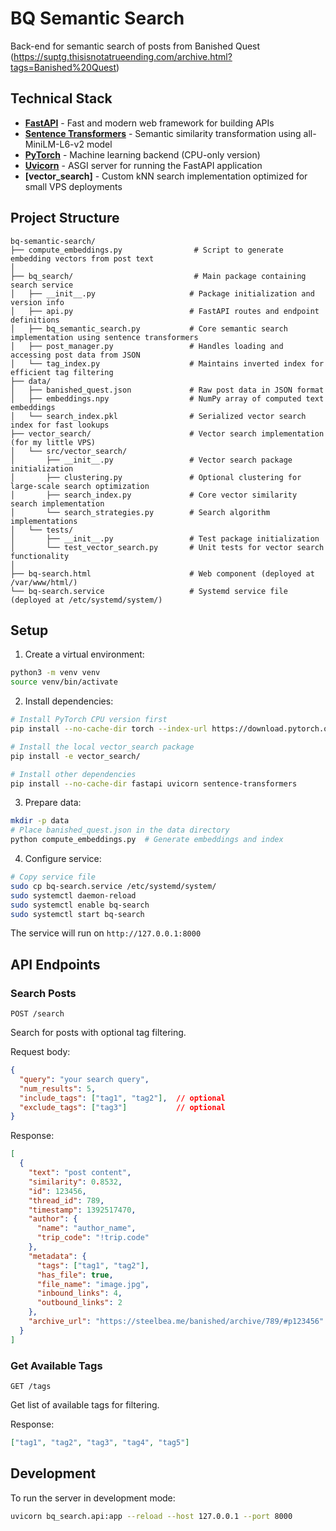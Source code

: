 # BQ Semantic Search 

Back-end for semantic search of posts from Banished Quest (https://suptg.thisisnotatrueending.com/archive.html?tags=Banished%20Quest)

## Technical Stack

- **[FastAPI](https://fastapi.tiangolo.com/)** - Fast and modern web framework for building APIs
- **[Sentence Transformers](https://www.sbert.net/)** - Semantic similarity transformation using all-MiniLM-L6-v2 model
- **[PyTorch](https://pytorch.org/)** - Machine learning backend (CPU-only version)
- **[Uvicorn](https://www.uvicorn.org/)** - ASGI server for running the FastAPI application
- **[vector_search]** - Custom kNN search implementation optimized for small VPS deployments

## Project Structure

```
bq-semantic-search/
├── compute_embeddings.py                # Script to generate embedding vectors from post text
│
├── bq_search/                           # Main package containing search service
│   ├── __init__.py                     # Package initialization and version info
│   ├── api.py                          # FastAPI routes and endpoint definitions
│   ├── bq_semantic_search.py           # Core semantic search implementation using sentence transformers
│   ├── post_manager.py                 # Handles loading and accessing post data from JSON
│   └── tag_index.py                    # Maintains inverted index for efficient tag filtering
├── data/
│   ├── banished_quest.json             # Raw post data in JSON format
│   ├── embeddings.npy                  # NumPy array of computed text embeddings
│   └── search_index.pkl                # Serialized vector search index for fast lookups
├── vector_search/                      # Vector search implementation (for my little VPS)
│   └── src/vector_search/
│       ├── __init__.py                 # Vector search package initialization
│       ├── clustering.py               # Optional clustering for large-scale search optimization
│       ├── search_index.py             # Core vector similarity search implementation
│       └── search_strategies.py        # Search algorithm implementations
│   └── tests/
│       ├── __init__.py                 # Test package initialization
│       └── test_vector_search.py       # Unit tests for vector search functionality
│
├── bq-search.html                      # Web component (deployed at /var/www/html/)
└── bq-search.service                   # Systemd service file (deployed at /etc/systemd/system/)
```

## Setup

1. Create a virtual environment:
```bash
python3 -m venv venv
source venv/bin/activate
```

2. Install dependencies:
```bash
# Install PyTorch CPU version first
pip install --no-cache-dir torch --index-url https://download.pytorch.org/whl/cpu

# Install the local vector_search package
pip install -e vector_search/

# Install other dependencies
pip install --no-cache-dir fastapi uvicorn sentence-transformers
```

3. Prepare data:
```bash
mkdir -p data
# Place banished_quest.json in the data directory
python compute_embeddings.py  # Generate embeddings and index
```

4. Configure service:
```bash
# Copy service file
sudo cp bq-search.service /etc/systemd/system/
sudo systemctl daemon-reload
sudo systemctl enable bq-search
sudo systemctl start bq-search
```

The service will run on `http://127.0.0.1:8000`

## API Endpoints

### Search Posts

`POST /search`

Search for posts with optional tag filtering.

Request body:
```json
{
  "query": "your search query",
  "num_results": 5,
  "include_tags": ["tag1", "tag2"],  // optional
  "exclude_tags": ["tag3"]           // optional
}
```

Response:
```json
[
  {
    "text": "post content",
    "similarity": 0.8532,
    "id": 123456,
    "thread_id": 789,
    "timestamp": 1392517470,
    "author": {
      "name": "author_name",
      "trip_code": "!trip.code"
    },
    "metadata": {
      "tags": ["tag1", "tag2"],
      "has_file": true,
      "file_name": "image.jpg",
      "inbound_links": 4,
      "outbound_links": 2
    },
    "archive_url": "https://steelbea.me/banished/archive/789/#p123456"
  }
]
```

### Get Available Tags

`GET /tags`

Get list of available tags for filtering.

Response:
```json
["tag1", "tag2", "tag3", "tag4", "tag5"]
```

## Development

To run the server in development mode:
```bash
uvicorn bq_search.api:app --reload --host 127.0.0.1 --port 8000
```